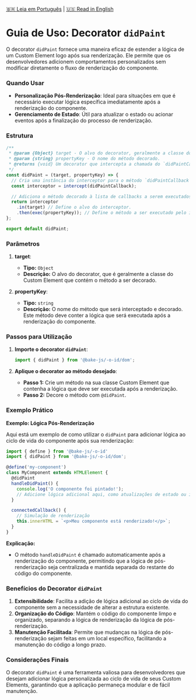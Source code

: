 [🇧🇷 Leia em Português](./README.pt-BR.md) | [🇺🇸 Read in English](./README.md)

# Guia de Uso: Decorator `didPaint`

O decorator `didPaint` fornece uma maneira eficaz de estender a lógica de um Custom Element logo após sua renderização. Ele permite que os desenvolvedores adicionem comportamentos personalizados sem modificar diretamente o fluxo de renderização do componente.

### Quando Usar

- **Personalização Pós-Renderização**: Ideal para situações em que é necessário executar lógica específica imediatamente após a renderização do componente.
- **Gerenciamento de Estado**: Útil para atualizar o estado ou acionar eventos após a finalização do processo de renderização.

### Estrutura

```javascript
/**
 * @param {Object} target - O alvo do decorator, geralmente a classe do Custom Element.
 * @param {string} propertyKey - O nome do método decorado.
 * @returns {void} Um decorator que intercepta a chamada do `didPaintCallback`.
 */
const didPaint = (target, propertyKey) => {
  // Cria uma instância do interceptor para o método `didPaintCallback`.
  const interceptor = intercept(didPaintCallback);

  // Adiciona o método decorado à lista de callbacks a serem executados.
  return interceptor
    .in(target) // Define o alvo do interceptor.
    .then(exec(propertyKey)); // Define o método a ser executado pelo interceptor.
};

export default didPaint;
```

### Parâmetros

1. **target**:
   - **Tipo:** `Object`
   - **Descrição:** O alvo do decorator, que é geralmente a classe do Custom Element que contém o método a ser decorado.

2. **propertyKey**:
   - **Tipo:** `string`
   - **Descrição:** O nome do método que será interceptado e decorado. Este método deve conter a lógica que será executada após a renderização do componente.

### Passos para Utilização

1. **Importe o decorator `didPaint`**:

   ```javascript
   import { didPaint } from '@bake-js/-o-id/dom';
   ```

2. **Aplique o decorator ao método desejado**:

   - **Passo 1:** Crie um método na sua classe Custom Element que contenha a lógica que deve ser executada após a renderização.
   - **Passo 2:** Decore o método com `@didPaint`.

### Exemplo Prático

**Exemplo: Lógica Pós-Renderização**

Aqui está um exemplo de como utilizar o `didPaint` para adicionar lógica ao ciclo de vida do componente após sua renderização:

```javascript
import { define } from '@bake-js/-o-id'
import { didPaint } from '@bake-js/-o-id/dom';

@define('my-component')
class MyComponent extends HTMLElement {
  @didPaint
  handleDidPaint() {
    console.log('O componente foi pintado!');
    // Adicione lógica adicional aqui, como atualizações de estado ou interações.
  }

  connectedCallback() {
    // Simulação de renderização
    this.innerHTML = `<p>Meu componente está renderizado!</p>`;
  }
}
```

**Explicação:**
- O método `handleDidPaint` é chamado automaticamente após a renderização do componente, permitindo que a lógica de pós-renderização seja centralizada e mantida separada do restante do código do componente.

### Benefícios do Decorator `didPaint`

1. **Extensibilidade**: Facilita a adição de lógica adicional ao ciclo de vida do componente sem a necessidade de alterar a estrutura existente.
2. **Organização do Código**: Mantém o código do componente limpo e organizado, separando a lógica de renderização da lógica de pós-renderização.
3. **Manutenção Facilitada**: Permite que mudanças na lógica de pós-renderização sejam feitas em um local específico, facilitando a manutenção do código a longo prazo.

### Considerações Finais

O decorator `didPaint` é uma ferramenta valiosa para desenvolvedores que desejam adicionar lógica personalizada ao ciclo de vida de seus Custom Elements, garantindo que a aplicação permaneça modular e de fácil manutenção.
